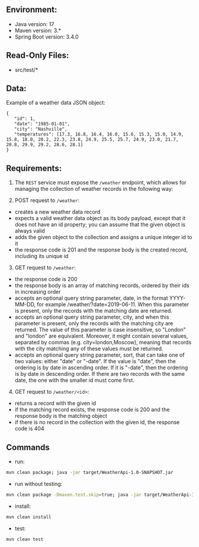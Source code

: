 ## Environment:
- Java version: 17
- Maven version: 3.*
- Spring Boot version: 3.4.0

## Read-Only Files:
- src/test/*

## Data:
Example of a weather data JSON object:
```
{
   "id": 1,
   "date": "1985-01-01",
   "city": "Nashville",
   "temperatures": [17.3, 16.8, 16.4, 16.0, 15.6, 15.3, 15.0, 14.9, 15.8, 18.0, 20.2, 22.3, 23.8, 24.9, 25.5, 25.7, 24.9, 23.0, 21.7, 20.8, 29.9, 29.2, 28.6, 28.1]
}
```

## Requirements:

1. The `REST` service must expose the `/weather` endpoint, which allows for managing the collection of weather records in the following way:


2. POST request to `/weather`:

- creates a new weather data record
- expects a valid weather data object as its body payload, except that it does not have an id property; you can assume that the given object is always valid
- adds the given object to the collection and assigns a unique integer id to it
- the response code is 201 and the response body is the created record, including its unique id


3. GET request to `/weather`:

- the response code is 200
- the response body is an array of matching records, ordered by their ids in increasing order
- accepts an optional query string parameter, date, in the format YYYY-MM-DD, for example /weather/?date=2019-06-11. When this parameter is present, only the records with the matching date are returned.
- accepts an optional query string parameter, city, and when this parameter is present, only the records with the matching city are returned. The value of this parameter is case insensitive, so "London" and "london" are equivalent. Moreover, it might contain several values, separated by commas (e.g. city=london,Moscow), meaning that records with the city matching any of these values must be returned.
- accepts an optional query string parameter, sort, that can take one of two values: either "date" or "-date". If the value is "date", then the ordering is by date in ascending order. If it is "-date", then the ordering is by date in descending order. If there are two records with the same date, the one with the smaller id must come first.


4. GET request to `/weather/<id>`:

- returns a record with the given id
- if the matching record exists, the response code is 200 and the response body is the matching object
- if there is no record in the collection with the given id, the response code is 404

## Commands
- run: 
```bash
mvn clean package; java -jar target/WeatherApi-1.0-SNAPSHOT.jar
```
- run without testing: 
```bash
mvn clean package -Dmaven.test.skip=true; java -jar target/WeatherApi-1.0-SNAPSHOT.jar
```
- install: 
```bash
mvn clean install
```
- test: 
```bash
mvn clean test
```
